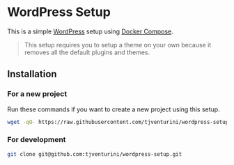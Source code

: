 # WordPress Setup

This is a simple [WordPress](https://wordpress.org) setup using [Docker Compose](https://docs.docker.com/compose/).

> This setup requires you to setup a theme on your own because it removes all the default plugins and themes.

## Installation

### For a new project

Run these commands if you want to create a new project using this setup.

```bash
wget -qO- https://raw.githubusercontent.com/tjventurini/wordpress-setup/main/scripts/remote-setup.sh | bash
```

### For development

```bash
git clone git@github.com:tjventurini/wordpress-setup.git
```
